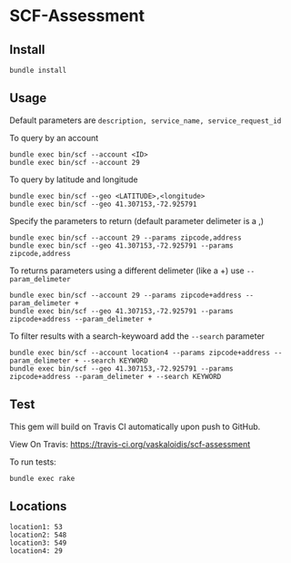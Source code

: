 # SCF-Assessment

## Install

```
bundle install
```

## Usage

Default parameters are `description, service_name, service_request_id`

To query by an account

```
bundle exec bin/scf --account <ID>
bundle exec bin/scf --account 29

```

To query by latitude and longitude

```
bundle exec bin/scf --geo <LATITUDE>,<longitude>
bundle exec bin/scf --geo 41.307153,-72.925791

```

Specify the parameters to return (default parameter delimeter is a ,)

```
bundle exec bin/scf --account 29 --params zipcode,address
bundle exec bin/scf --geo 41.307153,-72.925791 --params zipcode,address
```

To returns parameters using a different delimeter (like a +) use `--param_delimeter`

```
bundle exec bin/scf --account 29 --params zipcode+address --param_delimeter +
bundle exec bin/scf --geo 41.307153,-72.925791 --params zipcode+address --param_delimeter +
```

To filter results with a search-keywoard add the `--search` parameter

```
bundle exec bin/scf --account location4 --params zipcode+address --param_delimeter + --search KEYWORD
bundle exec bin/scf --geo 41.307153,-72.925791 --params zipcode+address --param_delimeter + --search KEYWORD
```


## Test

This gem will build on Travis CI automatically upon push to GitHub.

View On Travis: https://travis-ci.org/vaskaloidis/scf-assessment

To run tests:

```
bundle exec rake
```

## Locations

```
location1: 53
location2: 548
location3: 549
location4: 29
```